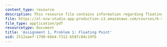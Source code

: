 ```yaml
---
content_type: resource
description: This resource file contains information regarding floating point.
file: https://ol-ocw-studio-app-production.s3.amazonaws.com/courses/6-s096-effective-programming-in-c-and-c-january-iap-2014/2512aaef17906bb47312b58fc84c19fb_MIT6_S096IAP14_ass1_p1.pdf
file_type: application/pdf
resourcetype: Document
title: 'Assignment 1, Problem 1: Floating Point'
uid: 2512aaef-1790-6bb4-7312-b58fc84c19fb
---
```

